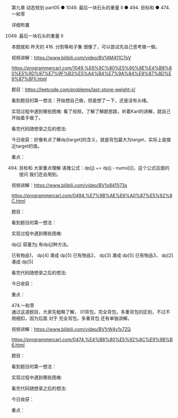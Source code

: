 第九章 动态规划 part05
● 1049. 最后一块石头的重量 II 
● 494. 目标和 
● 474.一和零  

 详细布置 

 1049. 最后一块石头的重量 II 

本题就和 昨天的 416. 分割等和子集 很像了，可以尝试先自己思考做一做。 

视频讲解：https://www.bilibili.com/video/BV14M411C7oV 

https://programmercarl.com/1049.%E6%9C%80%E5%90%8E%E4%B8%80%E5%9D%97%E7%9F%B3%E5%A4%B4%E7%9A%84%E9%87%8D%E9%87%8FII.html  

题目：https://leetcode.com/problems/last-stone-weight-ii/

看到题目的第一想法：开始想自己做，但是想了一下，还是没有头绪。

实现过程中遇到哪些困难: 看了视频，了解了解题思路，听着Karl的讲解，就自己开始着手做了。

看完代码随想录之后的想法:

今日收获：好像有点了解dp[target]的含义，就是背包最大为target，实际上是接近target的值。

重点：

 494. 目标和 
大家重点理解 递推公式：dp[j] += dp[j - nums[i]]，这个公式后面的提问 我们还会用到。  

视频讲解：https://www.bilibili.com/video/BV1o8411j73x

https://programmercarl.com/0494.%E7%9B%AE%E6%A0%87%E5%92%8C.html  

题目：

看到题目的第一想法：

实现过程中遇到哪些困难: 

dp[j] 容量为j 有dp[j]种方法。

已有物品1， dp[4] 凑成 dp[5]
已有物品2， dp[3] 凑成 dp[5]
已有物品3， dp[2] 凑成 dp[5]


看完代码随想录之后的想法:

今日收获：

重点：


 474.一和零  
通过这道题目，大家先粗略了解， 01背包，完全背包，多重背包的区别，不过不用细扣，因为后面 对于 完全背包，多重背包 还有单独讲解。

视频讲解：https://www.bilibili.com/video/BV1rW4y1x7ZQ 

https://programmercarl.com/0474.%E4%B8%80%E5%92%8C%E9%9B%B6.html  

题目：

看到题目的第一想法：

实现过程中遇到哪些困难: 

看完代码随想录之后的想法:

今日收获：

重点：
